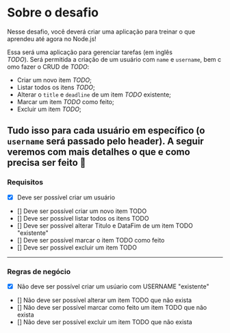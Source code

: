 # Sobre o desafio

Nesse desafio, você deverá criar uma aplicação para treinar o que aprendeu até agora no Node.js!

Essa será uma aplicação para gerenciar tarefas (em inglês *TODO*). Será permitida a criação de um usuário com `name` e `username`, bem como fazer o CRUD de *TODO*:

- Criar um novo item *TODO*;
- Listar todos os itens *TODO*;
- Alterar o `title` e `deadline` de um item *TODO* existente;
- Marcar um item *TODO* como feito;
- Excluir um item *TODO*;

Tudo isso para cada usuário em específico (o `username` será passado pelo header). A seguir veremos com mais detalhes o que e como precisa ser feito 🚀
---
### Requisitos
- [x] Deve ser possível criar um usuário
- [] Deve ser possível criar um novo item TODO
- [] Deve ser possível listar todos os itens TODO
- [] Deve ser possível alterar Titulo e DataFim de um item TODO "existente"
- [] Deve ser possível marcar o item TODO como feito
- [] Deve ser possível excluir um item TODO
---
### Regras de negócio
- [x] Não deve ser possível criar um usúario com USERNAME "existente"
- [] Não deve ser possível alterar um item TODO que não exista
- [] Não deve ser possível marcar como feito um item TODO que não exista
- [] Não deve ser possível excluir um item TODO que não exista 


